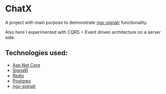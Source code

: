 # ChatX

A project with main purpose to demonstrate [ngx-signalr](https://github.com/neistow/ngx-signalr) functionality.

Also here I experimented with CQRS + Event driven architecture on a server side.

## Technologies used:

  * [Asp Net Core](https://asp.net)
  * [SignalR](https://signalr.net)
  * [Redis](https://redis.io/)
  * [Postgres](https://www.postgresql.org/)
  * [ngx-signalr](https://github.com/neistow/ngx-signalr)
